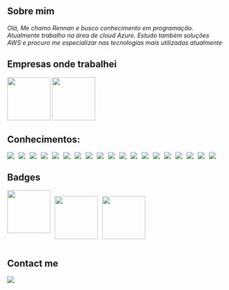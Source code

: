 ## Sobre mim
*Olá, Me chamo Rennan e busco conhecimento em programação. Atualmente trabalho na área de cloud Azure. Estudo também soluções AWS e procuro me especializar nas tecnologias mais utilizadas atualmente*


## Empresas onde trabalhei
<div>
<img height="100px" maring-right="10px" src="https://pfarma.com.br/images/empresa/fqm-farmoquimica.jpg"/>
<img height="100px" src="https://encrypted-tbn0.gstatic.com/images?q=tbn:ANd9GcSh3X3DyF920-ZxM8HSWrH0Z01_2EP6VwORRZ1-AZJGV-kEWHYXfQ0uU3GkFr3UJijE0-s&usqp=CAU"/>
</div>

## Conhecimentos:
<div style="display: flex; gap: 10px;">
<img src="https://img.shields.io/badge/HTML5-E34F26?style=for-the-badge&logo=html5&logoColor=white"/>
<img src="https://img.shields.io/badge/CSS3-1572B6?style=for-the-badge&logo=css3&logoColor=white"/>
<img src="https://img.shields.io/badge/JavaScript-323330?style=for-the-badge&logo=javascript&logoColor=F7DF1E"/>
<img src="https://img.shields.io/badge/TypeScript-007ACC?style=for-the-badge&logo=typescript&logoColor=white"/>
<img src="https://img.shields.io/badge/MySQL-00000F?style=for-the-badge&logo=mysql&logoColor=white"/>
<img src="https://img.shields.io/badge/MongoDB-4EA94B?style=for-the-badge&logo=mongodb&logoColor=white"/>
<img src="https://img.shields.io/badge/Node.js-339933?style=for-the-badge&logo=nodedotjs&logoColor=white"/>
<img src="https://img.shields.io/badge/npm-CB3837?style=for-the-badge&logo=npm&logoColor=white"/>
<img src="https://img.shields.io/badge/Yarn-2C8EBB?style=for-the-badge&logo=yarn&logoColor=white"/>
<img src="https://img.shields.io/badge/Sass-CC6699?style=for-the-badge&logo=sass&logoColor=white"/>
<img src="https://img.shields.io/badge/React-20232A?style=for-the-badge&logo=react&logoColor=61DAFB"/>
<img src="https://img.shields.io/badge/styled--components-DB7093?style=for-the-badge&logo=styled-components&logoColor=white"/>
<img src="https://img.shields.io/badge/Docker-2CA5E0?style=for-the-badge&logo=docker&logoColor=white"/>
<img src="https://img.shields.io/badge/next.js-000000?style=for-the-badge&logo=nextdotjs&logoColor=white"/>
<img src="https://img.shields.io/badge/Git-F05032?style=for-the-badge&logo=git&logoColor=white"/>
<img src="https://img.shields.io/badge/Postman-FF6C37?style=for-the-badge&logo=Postman&logoColor=white"/>
<img src="https://img.shields.io/badge/Amazon_AWS-232F3E?style=for-the-badge&logo=amazon-aws&logoColor=white"/>
<img src="https://img.shields.io/badge/Vercel-000000?style=for-the-badge&logo=vercel&logoColor=white"/>
<img src="https://img.shields.io/badge/Cloudflare-F38020?style=for-the-badge&logo=Cloudflare&logoColor=white"/>
</div>

## Badges
<div style="display: flex; gap: 10px;">
<a href="https://www.credly.com/badges/d2e6a689-7d98-4985-9909-cecbe90b6fba/linked_in" target="_blank"><img src="https://images.credly.com/size/680x680/images/6a254dad-77e5-4e71-8049-94e5c7a15981/azure-fundamentals-600x600.png" width="100" height="100" /></a>

<a href="https://www.credly.com/badges/416b6da7-bd84-4fe2-9509-47c7533b5bc0/linked_in" target="_blank"><img src="https://images.credly.com/size/680x680/images/f5cf37e4-6ebd-4067-96a9-b26d04f51ff7/CertiProf-Badge-LLL.png" width="100" height="100"/></a>

<a href="https://www.credly.com/earner/earned/badge/e6cafb96-7128-43f5-aa4b-c5f1bc35aa7e" target="_blank"><img src="https://images.credly.com/size/680x680/images/3be57d7c-55de-4119-9ca9-738e20c0fae0/Scrum-Foundation-Professional-Certificate-SFPC-2021_.png" width="100" height="100" /></a>
</div>

## Contact me
<a href="https://www.linkedin.com/in/rennan-maxwell-80103a144/" target="_blank"><img src="https://img.shields.io/badge/LinkedIn-0077B5?style=for-the-badge&logo=linkedin&logoColor=white" /></a>
